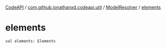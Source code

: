 [CodeAPI](../../index.md) / [com.github.jonathanxd.codeapi.util](../index.md) / [ModelResolver](index.md) / [elements](.)

# elements

`val elements: Elements`